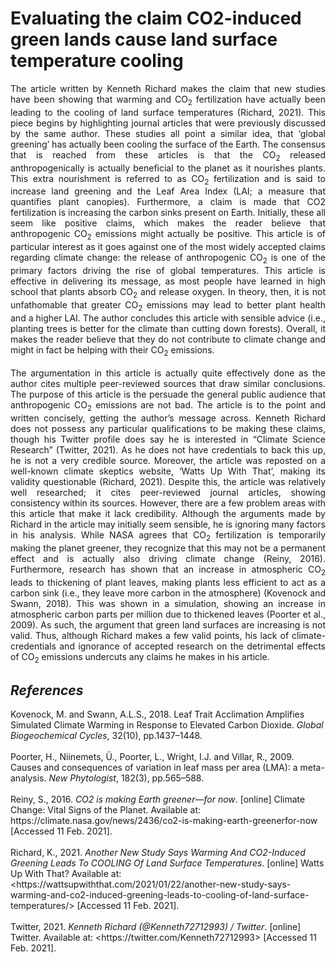 # Evaluating the claim CO2-induced green lands cause land surface temperature cooling
<p style='text-align: justify;'> The article written by Kenneth Richard makes the claim that new studies have been showing that warming and CO<sub>2</sub> fertilization have actually been leading to the cooling of land surface temperatures (Richard, 2021). This piece begins by highlighting journal articles that were previously discussed by the same author. These studies all point a similar idea, that ‘global greening’ has actually been cooling the surface of the Earth. The consensus that is reached from these articles is that the CO<sub>2</sub> released anthropogenically is actually beneficial to the planet as it nourishes plants. This extra nourishment is referred to as CO<sub>2</sub> fertilization and is said to increase land greening and the Leaf Area Index (LAI; a measure that quantifies plant canopies). Furthermore, a claim is made that CO2 fertilization is increasing the carbon sinks present on Earth. Initially, these all seem like positive claims, which makes the reader believe that anthropogenic CO<sub>2</sub> emissions might actually be positive. This article is of particular interest as it goes against one of the most widely accepted claims regarding climate change: the release of anthropogenic CO<sub>2</sub> is one of the primary factors driving the rise of global temperatures. This article is effective in delivering its message, as most people have learned in high school that plants absorb CO<sub>2</sub> and release oxygen. In theory, then, it is not unfathomable that greater CO<sub>2</sub> emissions may lead to better plant health and a higher LAI. The author concludes this article with sensible advice (i.e., planting trees is better for the climate than cutting down forests). Overall, it makes the reader believe that they do not contribute to climate change and might in fact be helping with their CO<sub>2</sub> emissions. 
<br><br>
The argumentation in this article is actually quite effectively done as the author cites multiple peer-reviewed sources that draw similar conclusions. The purpose of this article is the persuade the general public audience that anthropogenic CO<sub>2</sub> emissions are not bad. The article is to the point and written concisely, getting the author’s message across. Kenneth Richard does not possess any particular qualifications to be making these claims, though his Twitter profile does say he is interested in “Climate Science Research” (Twitter, 2021). As he does not have credentials to back this up, he is not a very credible source. Moreover, the article was reposted on a well-known climate skeptics website, ‘Watts Up With That’, making its validity questionable (Richard, 2021). Despite this, the article was relatively well researched; it cites peer-reviewed journal articles, showing consistency within its sources. However, there are a few problem areas with this article that make it lack credibility. Although the arguments made by Richard in the article may initially seem sensible, he is ignoring many factors in his analysis. While NASA agrees that CO<sub>2</sub> fertilization is temporarily making the planet greener, they recognize that this may not be a permanent effect and is actually also driving climate change (Reiny, 2016). Furthermore, research has shown that an increase in atmospheric CO<sub>2</sub> leads to thickening of plant leaves, making plants less efficient to act as a carbon sink (i.e., they leave more carbon in the atmosphere) (Kovenock and Swann, 2018). This was shown in a simulation, showing an increase in atmospheric carbon parts per million due to thickened leaves (Poorter et al., 2009). As such, the argument that green land surfaces are increasing is not valid. Thus, although Richard makes a few valid points, his lack of climate-credentials and ignorance of accepted research on the detrimental effects of CO<sub>2</sub> emissions undercuts any claims he makes in his article. 
</p>

## *References* 
Kovenock, M. and Swann, A.L.S., 2018. Leaf Trait Acclimation Amplifies Simulated Climate Warming in Response to Elevated Carbon Dioxide. *Global Biogeochemical Cycles*, 32(10), pp.1437–1448.
<br><br>
Poorter, H., Niinemets, Ü., Poorter, L., Wright, I.J. and Villar, R., 2009. Causes and consequences of variation in leaf mass per area (LMA): a meta-analysis. *New Phytologist*, 182(3), pp.565–588.
<br><br>
Reiny, S., 2016. *CO2 is making Earth greener—for now*. [online] Climate Change: Vital Signs of the Planet. Available at: https://<span></span>climate.nasa.gov/news/2436/co2-is-making-earth-greenerfor-now [Accessed 11 Feb. 2021].
<br><br>
Richard, K., 2021. *Another New Study Says Warming And CO2-Induced Greening Leads To COOLING Of Land Surface Temperatures*. [online] Watts Up With That? Available at: <https://<span></span>wattsupwiththat.com/2021/01/22/another-new-study-says-warming-and-co2-induced-greening-leads-to-cooling-of-land-surface-temperatures/> [Accessed 11 Feb. 2021].
<br><br>
Twitter, 2021. *Kenneth Richard (@Kenneth72712993) / Twitter*. [online] Twitter. Available at: <https://<span></span>twitter.com/Kenneth72712993> [Accessed 11 Feb. 2021].
